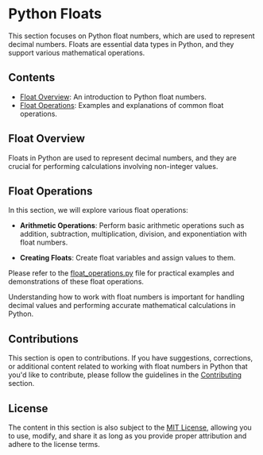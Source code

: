 # Python Floats

This section focuses on Python float numbers, which are used to represent decimal numbers. Floats are essential data types in Python, and they support various mathematical operations.

## Contents

- [Float Overview](README.md): An introduction to Python float numbers.
- [Float Operations](float_operations.py): Examples and explanations of common float operations.

## Float Overview

Floats in Python are used to represent decimal numbers, and they are crucial for performing calculations involving non-integer values.

## Float Operations

In this section, we will explore various float operations:

- **Arithmetic Operations**: Perform basic arithmetic operations such as addition, subtraction, multiplication, division, and exponentiation with float numbers.

- **Creating Floats**: Create float variables and assign values to them.

Please refer to the [float_operations.py](float_operations.py) file for practical examples and demonstrations of these float operations.

Understanding how to work with float numbers is important for handling decimal values and performing accurate mathematical calculations in Python.

## Contributions

This section is open to contributions. If you have suggestions, corrections, or additional content related to working with float numbers in Python that you'd like to contribute, please follow the guidelines in the [Contributing](../../Contributing.md) section.

## License

The content in this section is also subject to the [MIT License](../../LICENSE), allowing you to use, modify, and share it as long as you provide proper attribution and adhere to the license terms.
